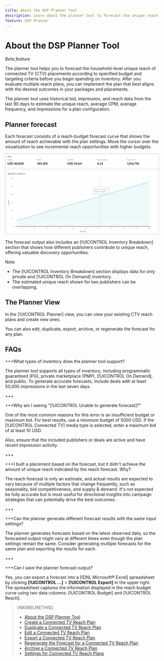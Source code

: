 ```yaml
---
title: About the DSP Planner Tool
description: Learn about the planner tool to forecast the unique reach for connected TV (CTV) placements according to specified budget and targeting criteria.
feature: DSP Planner
---
```


# About the DSP Planner Tool

<!-- rename all titles/descriptions from "CTV reach planner" to "campaign reach planner" -->

*Beta feature*

The planner tool helps you to forecast the household-level unique reach of connected TV (CTV) placements according to specified budget and targeting criteria before you begin spending on inventory. After you evaluate multiple reach plans, you can implement the plan that best aligns with the desired outcomes in your packages and placements.

The planner tool uses historical bid, impression, and reach data from the last 90 days to estimate the unique reach, average CPM, average frequency, and impressions for a plan configuration.

## Planner forecast

Each forecast consists of a reach-budget forecast curve that shows the amount of reach achievable with the plan settings. Move the cursor over the visualization to see incremental reach opportunities with higher budgets.

![Planner forecast](/help/dsp/assets/planner-forecast.png "Planner forecast")

The forecast output also includes an [!UICONTROL Inventory Breakdown] section that shows how different publishers contribute to unique reach, offering valuable discovery opportunities.

>[!NOTE]
>
>* The [!UICONTROL Inventory Breakdown] section displays data for only private and [!UICONTROL On Demand] inventory.
>* The estimated unique reach shown for two publishers can be overlapping.

## The Planner View

In the [!UICONTROL Planner] view, you can view your existing CTV reach plans and create new ones.

You can also edit, duplicate, export, archive, or regenerate the forecast for any plan.

## FAQs

+++What types of inventory does the planner tool support?

The planner tool supports all types of inventory, including programmatic guaranteed (PG), private marketplace (PMP), [!UICONTROL On Demand], and public. To generate accurate forecasts, include deals with at least 50,000 impressions in the last seven days.

+++

+++Why am I seeing "[!UICONTROL Unable to generate forecast]?"

One of the most common reasons for this error is an insufficient budget or maximum bid. For best results, use a minimum budget of 5000 USD. If the [!UICONTROL Connected TV] media type is selected, enter a maximum bid of at least 10 USD.

Also, ensure that the included publishers or deals are active and have recent impression activity.

+++

+++I built a placement based on the forecast, but it didn't achieve the amount of unique reach indicated by the reach forecast. Why? 

The reach forecast is only an estimate, and actual results are expected to vary because of multiple factors that change frequently, such as seasonality, bid competitiveness, and supply & demand. It's not expected be fully accurate but is most useful for directional insights into campaign strategies that can potentially drive the best outcomes. 

+++

+++Can the planner generate different forecast results with the same input settings?

The planner generates forecasts based on the latest observed data, so the forecasted output might vary at different times even though the plan settings remain the same. Consider generating multiple forecasts for the same plan and exporting the results for each.

+++

+++Can I save the planner forecast output?

Yes, you can export a forecast into a [!DNL Microsoft® Excel] spreadsheet by clicking **[!UICONTROL ...]** > **[!UICONTROL Export]** in the upper right. The spreadsheet captures the information displayed in the reach budget curve using two data columns: [!UICONTROL Budget] and [!UICONTROL Reach].

>[!MORELIKETHIS]
>
>* [About the DSP Planner Tool](planner-about.md)
>* [Create a Connected TV Reach Plan](planner-create.md)
>* [Duplicate a Connected TV Reach Plan](planner-duplicate.md)
>* [Edit a Connected TV Reach Plan](planner-edit.md)
>* [Export a Connected TV Reach Plan](planner-export.md)
>* [Regenerate the Forecast for a Connected TV Reach Plan](planner-forecast.md)
>* [Archive a Connected TV Reach Plan](planner-archive.md)
>* [Settings for Connected TV Reach Plans](planner-settings.md)
